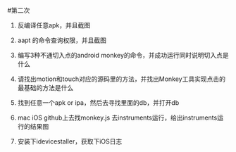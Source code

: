 #第二次

1. 反编译任意apk，并且截图

2. aapt 的命令查询权限，并且截图

3. 编写3种不通切入点的android monkey的命令，并成功运行同时说明切入点是什么

4. 请找出motion和touch对应的源码里的方法，并找出Monkey工具实现点击的最基础的方法是什么

5. 找到任意一个apk or ipa，然后去寻找里面的db，并打开db

6. mac iOS github上去找monkey.js 去instruments运行，给出instruments运行的结果图

7. 安装下idevicestaller，获取下iOS日志
